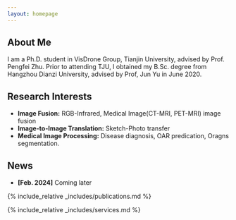 ```yaml
---
layout: homepage
---
```


## About Me

I am a Ph.D. student in VisDrone Group, Tianjin University, advised by Prof. Pengfei Zhu.  Prior to attending TJU, I obtained my B.Sc. degree from Hangzhou Dianzi University, advised by Prof, Jun Yu in June 2020.

## Research Interests

- **Image Fusion:** RGB-Infrared, Medical Image(CT-MRI, PET-MRI) image fusion
- **Image-to-Image Translation:** Sketch-Photo transfer
- **Medical Image Processing:** Disease diagnosis, OAR predication, Oragns segmentation.
  
## News

- **[Feb. 2024]** Coming later


{% include_relative _includes/publications.md %}

{% include_relative _includes/services.md %}
